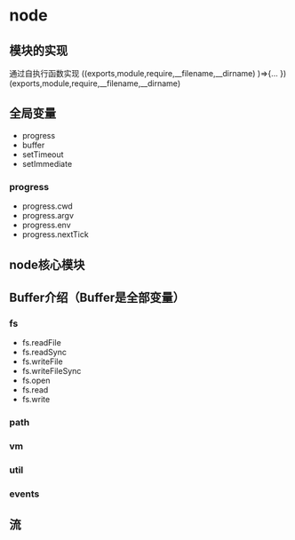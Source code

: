 # node

## 模块的实现

通过自执行函数实现
((exports,module,require,__filename,__dirname)
)=>{...
})(exports,module,require,__filename,__dirname)

## 全局变量

- progress
- buffer
- setTimeout
- setImmediate

### progress

- progress.cwd
- progress.argv
- progress.env
- progress.nextTick




##  node核心模块

##  Buffer介绍（Buffer是全部变量）


###  fs

- fs.readFile
- fs.readSync
- fs.writeFile
- fs.writeFileSync
- fs.open
- fs.read
- fs.write


###  path

### vm

### util

###  events


## 流



